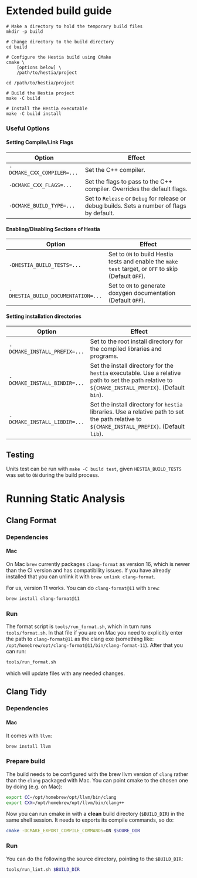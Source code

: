 # Extended build guide

```
# Make a directory to hold the temporary build files
mkdir -p build

# Change directory to the build directory
cd build

# Configure the Hestia build using CMake
cmake \
    [options below] \
    /path/to/hestia/project

cd /path/to/hestia/project

# Build the Hestia project
make -C build 

# Install the Hestia executable
make -C build install
```

### Useful Options

#### Setting Compile/Link Flags
Option | Effect
------ | ------
`-DCMAKE_CXX_COMPILER=...` | Set the C++ compiler.
`-DCMAKE_CXX_FLAGS=...`    | Set the flags to pass to the C++ compiler. Overrides the default flags.
`-DCMAKE_BUILD_TYPE=...`   | Set to `Release` or `Debug` for release or debug builds. Sets a number of flags by default.

#### Enabling/Disabling Sections of Hestia
Option | Effect
------ | ------
`-DHESTIA_BUILD_TESTS=...`     | Set to `ON` to build Hestia tests and enable the `make test` target, or `OFF` to skip (Default `OFF`).
`-DHESTIA_BUILD_DOCUMENTATION=...`     | Set to `ON` to generate doxygen documentation (Default `OFF`).

#### Setting installation directories
Option | Effect
------ | ------
`-DCMAKE_INSTALL_PREFIX=...` | Set to the root install directory for the compiled libraries and programs.
`-DCMAKE_INSTALL_BINDIR=...` | Set the install directory for the `hestia` executable. Use a relative path to set the path relative to `${CMAKE_INSTALL_PREFIX}`. (Default `bin`).
`-DCMAKE_INSTALL_LIBDIR=...` | Set the install directory for `hestia` libraries. Use a relative path to set the path relative to `${CMAKE_INSTALL_PREFIX}`. (Default `lib`).

## Testing

Units test can be run with `make -C build test`, given `HESTIA_BUILD_TESTS` was set to `ON` during the build process. 


# Running Static Analysis

## Clang Format

### Dependencies

#### Mac

On Mac `brew` currently packages `clang-format` as version 16, which is newer than the CI version and has compatibility issues. If you have already installed that you can unlink it with `brew unlink clang-format`. 

For us, version 11 works. You can do `clang-format@11` with `brew`:

```bash
brew install clang-format@11
```

### Run

The format script is `tools/run_format.sh`, which in turn runs `tools/format.sh`. In that file if you are on Mac you need to explicitly enter the path to `clang-format@11` as the clang exe (something like: `/opt/homebrew/opt/clang-format@11/bin/clang-format-11`). After that you can run:

```bash
tools/run_format.sh
```

which will update files with any needed changes.

## Clang Tidy

### Dependencies

#### Mac

It comes with `llvm`:

```bash
brew install llvm
```

### Prepare build

The build needs to be configured with the brew llvm version of `clang` rather than the `clang` packaged with Mac. You can point cmake to the chosen one by doing (e.g. on Mac):

```bash
export CC=/opt/homebrew/opt/llvm/bin/clang
export CXX=/opt/homebrew/opt/llvm/bin/clang++
```

Now you can run cmake in with a **clean** build directory (`$BUILD_DIR`) in the same shell session. It needs to exports its compile commands, so do:

```bash
cmake -DCMAKE_EXPORT_COMPILE_COMMANDS=ON $SOURE_DIR
```

### Run

You can do the following the source directory, pointing to the `$BUILD_DIR`:

```bash
tools/run_lint.sh $BUILD_DIR
```





